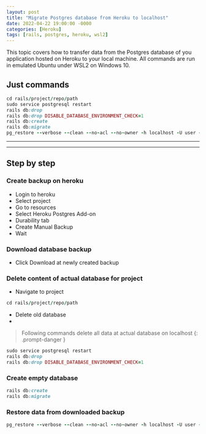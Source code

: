 ```yaml
---
layout: post
title: "Migrate Postgres database from Heroku to localhost"
date: 2022-04-22 19:00:00 -0000
categories: [Heroku]
tags: [rails, postgres, heroku, wsl2]
---
```


This topic covers how to transfer data from the Postgres database of you application hosted on Heroku to your local machine. All commands are run in emulated Ubuntu under WSL2 on Windows 10.

## Just commands
```ruby
cd rails/project/repo/path
sudo service postgresql restart
rails db:drop
rails db:drop DISABLE_DATABASE_ENVIRONMENT_CHECK=1
rails db:create
rails db:migrate
pg_restore --verbose --clean --no-acl --no-owner -h localhost -U user -d database_name '/location/of/downloaded/db/backup'
```
---
---
## Step by step

### Create backup on heroku
- Login to heroku
- Select project
- Go to resources
- Select Heroku Postgres Add-on
- Durability tab
- Create Manual Backup
- Wait

### Download database backup
- Click Download at newly created backup

### Delete content of actual database for project

- Navigate to project
```ruby
cd rails/project/repo/path
```

- Delete old database
- 
> Following commands delete all data at actual database on localhost
{: .prompt-danger }

```ruby
sudo service postgresql restart
rails db:drop
rails db:drop DISABLE_DATABASE_ENVIRONMENT_CHECK=1
```

### Create empty database
```ruby
rails db:create
rails db:migrate
```

### Restore data from downloaded backup
```ruby
pg_restore --verbose --clean --no-acl --no-owner -h localhost -U user -d database_name '/location/of/downloaded/db/backup'
```



